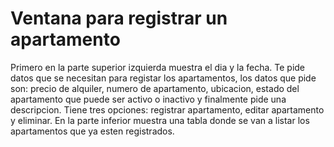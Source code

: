 # Ventana para registrar un apartamento
Primero en la parte superior izquierda muestra el dia y la fecha. Te pide datos que se necesitan para registar los apartamentos, los datos que pide son: precio de alquiler, numero de apartamento, ubicacion, estado del apartamento que puede ser activo o inactivo y finalmente pide una descripcion.
Tiene tres opciones: registrar apartamento, editar apartamento y eliminar.
En la parte inferior muestra una tabla donde se van a listar los apartamentos que ya esten registrados.
